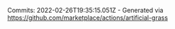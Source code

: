 Commits: 2022-02-26T19:35:15.051Z - Generated via https://github.com/marketplace/actions/artificial-grass
<br>
